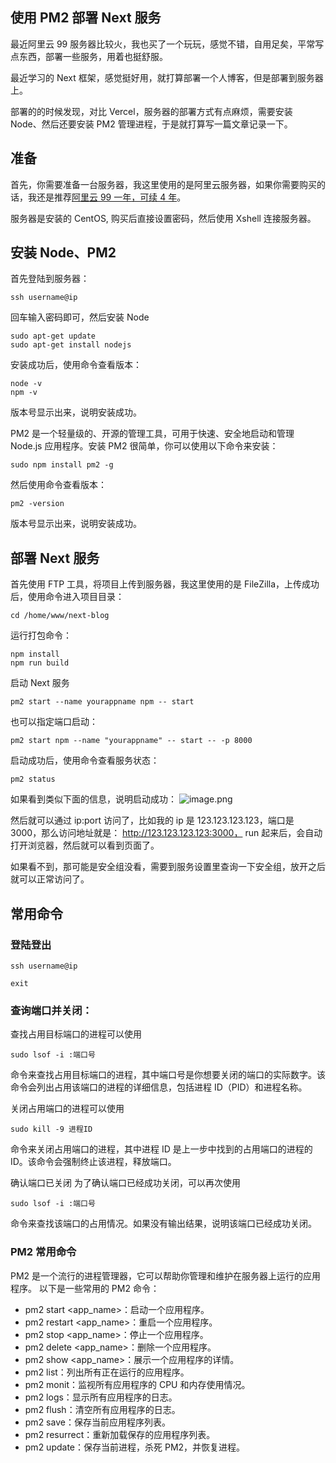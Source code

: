 ## 使用 PM2 部署 Next 服务

最近阿里云 99 服务器比较火，我也买了一个玩玩，感觉不错，自用足矣，平常写点东西，部署一些服务，用着也挺舒服。

最近学习的 Next 框架，感觉挺好用，就打算部署一个人博客，但是部署到服务器上。

部署的的时候发现，对比 Vercel，服务器的部署方式有点麻烦，需要安装 Node、然后还要安装 PM2 管理进程，于是就打算写一篇文章记录一下。

## 准备

首先，你需要准备一台服务器，我这里使用的是阿里云服务器，如果你需要购买的话，我还是推荐[阿里云 99 一年，可续 4 年](https://www.aliyun.com/minisite/goods?userCode=wd4lg1fn)。

服务器是安装的 CentOS, 购买后直接设置密码，然后使用 Xshell 连接服务器。

## 安装 Node、PM2

首先登陆到服务器：

```
ssh username@ip
```

回车输入密码即可，然后安装 Node

```
sudo apt-get update
sudo apt-get install nodejs
```

安装成功后，使用命令查看版本：

```
node -v
npm -v
```

版本号显示出来，说明安装成功。

PM2 是一个轻量级的、开源的管理工具，可用于快速、安全地启动和管理 Node.js 应用程序。安装 PM2 很简单，你可以使用以下命令来安装：

```
sudo npm install pm2 -g
```

然后使用命令查看版本：

```
pm2 -version
```

版本号显示出来，说明安装成功。

## 部署 Next 服务

首先使用 FTP 工具，将项目上传到服务器，我这里使用的是 FileZilla，上传成功后，使用命令进入项目目录：

```
cd /home/www/next-blog
```

运行打包命令：

```
npm install
npm run build
```

启动 Next 服务

```
pm2 start --name yourappname npm -- start
```

也可以指定端口启动：

```
pm2 start npm --name "yourappname" -- start -- -p 8000
```

启动成功后，使用命令查看服务状态：

```
pm2 status
```

如果看到类似下面的信息，说明启动成功：
![image.png](https://s2.loli.net/2023/12/15/n68FDr3gkLPUzvl.png)

然后就可以通过 ip:port 访问了，比如我的 ip 是 123.123.123.123，端口是 3000，那么访问地址就是：
http://123.123.123.123:3000， run 起来后，会自动打开浏览器，然后就可以看到页面了。

如果看不到，那可能是安全组没看，需要到服务设置里查询一下安全组，放开之后就可以正常访问了。

## 常用命令

### 登陆登出

```
ssh username@ip
```

```
exit
```

### 查询端口并关闭：

查找占用目标端口的进程可以使用

```
sudo lsof -i :端口号
```

命令来查找占用目标端口的进程，其中端口号是你想要关闭的端口的实际数字。该命令会列出占用该端口的进程的详细信息，包括进程 ID（PID）和进程名称。

关闭占用端口的进程可以使用

```
sudo kill -9 进程ID
```

命令来关闭占用端口的进程，其中进程 ID 是上一步中找到的占用端口的进程的 ID。该命令会强制终止该进程，释放端口。

确认端口已关闭
为了确认端口已经成功关闭，可以再次使用

```
sudo lsof -i :端口号
```

命令来查找该端口的占用情况。如果没有输出结果，说明该端口已经成功关闭。

### PM2 常用命令

PM2 是一个流行的进程管理器，它可以帮助你管理和维护在服务器上运行的应用程序。
以下是一些常用的 PM2 命令：

- pm2 start <app_name>：启动一个应用程序。
- pm2 restart <app_name>：重启一个应用程序。
- pm2 stop <app_name>：停止一个应用程序。
- pm2 delete <app_name>：删除一个应用程序。
- pm2 show <app_name>：展示一个应用程序的详情。
- pm2 list：列出所有正在运行的应用程序。
- pm2 monit：监视所有应用程序的 CPU 和内存使用情况。
- pm2 logs：显示所有应用程序的日志。
- pm2 flush：清空所有应用程序的日志。
- pm2 save：保存当前应用程序列表。
- pm2 resurrect：重新加载保存的应用程序列表。
- pm2 update：保存当前进程，杀死 PM2，并恢复进程。
